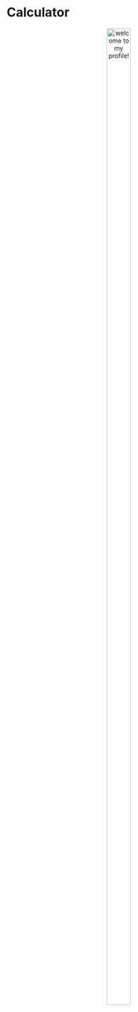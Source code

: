 # Calculator

<div align="center" ><img width="33%" height="75%" alt="welcome to my profile!" src="https://github.com/mahmoudahmedibrahim5/Calculator-GUI/blob/main/GUI.png"></div>
